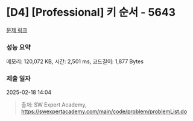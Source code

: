 # [D4] [Professional] 키 순서 - 5643 

[문제 링크](https://swexpertacademy.com/main/code/problem/problemDetail.do?contestProbId=AWXQsLWKd5cDFAUo) 

### 성능 요약

메모리: 120,072 KB, 시간: 2,501 ms, 코드길이: 1,877 Bytes

### 제출 일자

2025-02-18 14:04



> 출처: SW Expert Academy, https://swexpertacademy.com/main/code/problem/problemList.do